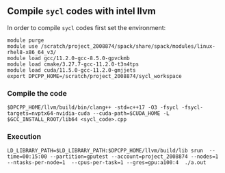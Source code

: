 ## Compile `sycl` codes with intel llvm
In order to compile  `sycl` codes first set the environment:

```
module purge
module use /scratch/project_2008874/spack/share/spack/modules/linux-rhel8-x86_64_v3/
module load gcc/11.2.0-gcc-8.5.0-gpvckmb
module load cmake/3.27.7-gcc-11.2.0-t3n4tps
module load cuda/11.5.0-gcc-11.2.0-gmjjets
export DPCPP_HOME=/scratch/project_2008874/sycl_workspace
```
### Compile the code
```
$DPCPP_HOME/llvm/build/bin/clang++ -std=c++17 -O3 -fsycl -fsycl-targets=nvptx64-nvidia-cuda --cuda-path=$CUDA_HOME -L  $GCC_INSTALL_ROOT/lib64 <sycl_code>.cpp 

```
### Execution
```
LD_LIBRARY_PATH=$LD_LIBRARY_PATH:$DPCPP_HOME/llvm/build/lib srun  --time=00:15:00 --partition=gputest --account=project_2008874 --nodes=1 --ntasks-per-node=1  --cpus-per-task=1 --gres=gpu:a100:4  ./a.out
```

